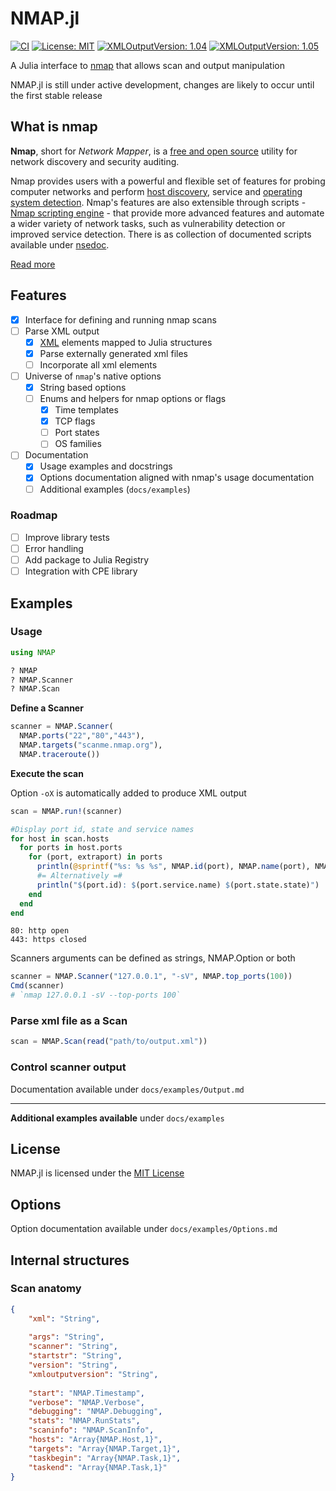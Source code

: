 # NMAP.jl
[![CI](https://github.com/charlieIT/NMAP.jl/actions/workflows/ci.yml/badge.svg?branch=main)](https://github.com/charlieIT/NMAP.jl/actions/workflows/ci.yml)
[![License: MIT](https://img.shields.io/badge/License-MIT-yellow.svg)](https://opensource.org/licenses/MIT)
[![XMLOutputVersion: 1.04](https://img.shields.io/badge/xmloutputversion-1.04-blue)]()
[![XMLOutputVersion: 1.05](https://img.shields.io/badge/xmloutputversion-1.05-blue)]()


A Julia interface to [nmap](https://nmap.org/) that allows scan and output manipulation

NMAP.jl is still under active development, changes are likely to occur until the first stable release

## What is nmap 
**Nmap**, short for *Network Mapper*, is a [free and open source](https://nmap.org/npsl/) utility for network discovery and security auditing.

Nmap provides users with a powerful and flexible set of features for probing computer networks and perform [host discovery](https://nmap.org/book/man-host-discovery.html), service and [operating system detection](https://nmap.org/book/man-os-detection.html). Nmap's features are also extensible through scripts - [Nmap scripting engine](https://nmap.org/book/man-nse.html) - that provide more advanced features and automate a wider variety of network tasks, such as vulnerability detection or improved service detection. There is as collection of documented scripts available under [nsedoc](https://nmap.org/nsedoc/scripts/).

[Read more](https://nmap.org/)
 
## Features

 - [x] Interface for defining and running nmap scans
 - [ ] Parse XML output
	 - [x] [XML](https://nmap.org/book/nmap-dtd.html) elements mapped to Julia structures
	 - [x] Parse externally generated xml files
	 - [ ] Incorporate all xml elements
- [ ] Universe of `nmap`'s native options
    - [x] String based options 
	- [ ] Enums and helpers for nmap options or flags
	    - [x] Time templates
	    - [x] TCP flags
	    - [ ] Port states
	    - [ ] OS families
- [ ] Documentation 
	- [x] Usage examples and docstrings
	- [x] Options documentation aligned with nmap's usage documentation
	- [ ] Additional examples (`docs/examples`)

### Roadmap
- [ ] Improve library tests
- [ ] Error handling
- [ ] Add package to Julia Registry
- [ ] Integration with CPE library 
 
 ## Examples

### Usage 
```julia
using NMAP

? NMAP
? NMAP.Scanner
? NMAP.Scan
```
**Define a Scanner**
```julia
scanner = NMAP.Scanner(
  NMAP.ports("22","80","443"),
  NMAP.targets("scanme.nmap.org"),
  NMAP.traceroute())
```
**Execute the scan**

Option `-oX` is automatically added to produce XML output
```julia
scan = NMAP.run!(scanner)
```
```julia
#Display port id, state and service names
for host in scan.hosts
  for ports in host.ports
    for (port, extraport) in ports
      println(@sprintf("%s: %s %s", NMAP.id(port), NMAP.name(port), NMAP.state(port).state))
      #= Alternatively =#
      println("$(port.id): $(port.service.name) $(port.state.state)")
    end
  end
end
```
```julia-repl
80: http open
443: https closed
```
Scanners arguments can be defined as strings, NMAP.Option or both
```julia 
scanner = NMAP.Scanner("127.0.0.1", "-sV", NMAP.top_ports(100))
Cmd(scanner)
# `nmap 127.0.0.1 -sV --top-ports 100`
```
### Parse xml file as a Scan

```julia
scan = NMAP.Scan(read("path/to/output.xml"))
```
### Control scanner output
Documentation available under `docs/examples/Output.md`

---------------------------------------------

**Additional examples available** under `docs/examples`

## License
NMAP.jl is licensed under the [MIT License](LICENSE.txt)

## Options

Option documentation available under `docs/examples/Options.md`

## Internal structures

### Scan anatomy
```json
{
    "xml": "String",
    
    "args": "String",
    "scanner": "String",
    "startstr": "String",
    "version": "String",
    "xmloutputversion": "String",
    
    "start": "NMAP.Timestamp",
    "verbose": "NMAP.Verbose",
    "debugging": "NMAP.Debugging",
    "stats": "NMAP.RunStats",
    "scaninfo": "NMAP.ScanInfo",
    "hosts": "Array{NMAP.Host,1}",
    "targets": "Array{NMAP.Target,1}",
    "taskbegin": "Array{NMAP.Task,1}",
    "taskend": "Array{NMAP.Task,1}"
}
```
